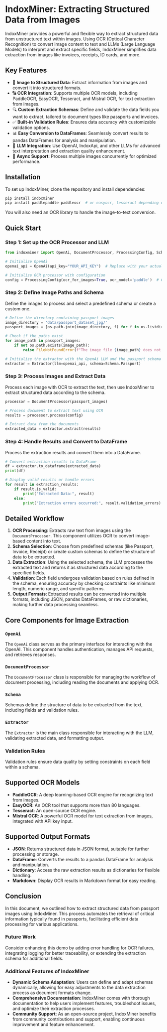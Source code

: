 # IndoxMiner: Extracting Structured Data from Images

IndoxMiner provides a powerful and flexible way to extract structured data from unstructured text within images. Using OCR (Optical Character Recognition) to convert image content to text and LLMs (Large Language Models) to interpret and extract specific fields, IndoxMiner simplifies data extraction from images like invoices, receipts, ID cards, and more.

## Key Features

- 📸 **Image to Structured Data**: Extract information from images and convert it into structured formats.
- 🔠 **OCR Integration**: Supports multiple OCR models, including PaddleOCR, EasyOCR, Tesseract, and Mistral OCR, for text extraction from images.
- 🔍 **Custom Extraction Schemas**: Define and validate the data fields you want to extract, tailored to document types like passports and invoices.
- ✅ **Built-in Validation Rules**: Ensures data accuracy with customizable validation options.
- 📊 **Easy Conversion to DataFrames**: Seamlessly convert results to pandas DataFrames for analysis and manipulation.
- 🤖 **LLM Integration**: Use OpenAI, IndoxApi, and other LLMs for advanced text interpretation and extraction quality enhancement.
- 🔄 **Async Support**: Process multiple images concurrently for optimized performance.

## Installation

To set up IndoxMiner, clone the repository and install dependencies:

```bash
pip install indoxminer
pip install paddlepaddle paddleocr  # or easyocr, tesseract depending on your choice
```

You will also need an OCR library to handle the image-to-text conversion.

## Quick Start

### Step 1: Set up the OCR Processor and LLM

```python
from indoxminer import OpenAi, DocumentProcessor, ProcessingConfig, Schema, Extractor

# Initialize OpenAi
openai_api = OpenAi(api_key="YOUR_API_KEY")  # Replace with your actual API key

# Initialize OCR processor with configuration
config = ProcessingConfig(ocr_for_images=True, ocr_model='paddle')  # Change to 'easyocr', 'tesseract', or 'mistral' as needed
```

### Step 2: Define Image Paths and Schema

Define the images to process and select a predefined schema or create a custom one.

```python
# Define the directory containing passport images
image_directory = 'data/passport_dataset_jpg/'
passport_images = [os.path.join(image_directory, f) for f in os.listdir(image_directory) if f.lower().endswith(('.png', '.jpg', '.jpeg'))]

# Check if the paths exist
for image_path in passport_images:
    if not os.path.exists(image_path):
        raise FileNotFoundError(f"The image file {image_path} does not exist.")

# Initialize the extractor with the OpenAi LLM and the passport schema
extractor = Extractor(llm=openai_api, schema=Schema.Passport)
```

### Step 3: Process Images and Extract Data

Process each image with OCR to extract the text, then use IndoxMiner to extract structured data according to the schema.

```python
processor = DocumentProcessor(passport_images)

# Process document to extract text using OCR
results = processor.process(config)

# Extract data from the documents
extracted_data = extractor.extract(results)
```

### Step 4: Handle Results and Convert to DataFrame

Process the extraction results and convert them into a DataFrame.

```python
# Convert extraction results to DataFrame
df = extractor.to_dataframe(extracted_data)
print(df)

# Display valid results or handle errors
for result in extraction_results:
    if result.is_valid:
        print("Extracted Data:", result)
    else:
        print("Extraction errors occurred:", result.validation_errors)
```

## Detailed Workflow

1. **OCR Processing**: Extracts raw text from images using the `DocumentProcessor`. This component utilizes OCR to convert image-based content into text.
2. **Schema Selection**: Choose from predefined schemas (like Passport, Invoice, Receipt) or create custom schemas to define the structure of data to be extracted.
3. **Data Extraction**: Using the selected schema, the LLM processes the extracted text and returns it as structured data according to the specified fields.
4. **Validation**: Each field undergoes validation based on rules defined in the schema, ensuring accuracy by checking constraints like minimum length, numeric range, and specific patterns.
5. **Output Formats**: Extracted results can be converted into multiple formats, including JSON, pandas DataFrames, or raw dictionaries, making further data processing seamless.

## Core Components for Image Extraction

### `OpenAi`

The `OpenAi` class serves as the primary interface for interacting with the OpenAI. This component handles authentication, manages API requests, and retrieves responses.

### `DocumentProcessor`

The `DocumentProcessor` class is responsible for managing the workflow of document processing, including reading the documents and applying OCR.

### `Schema`

Schemas define the structure of data to be extracted from the text, including fields and validation rules. 

### `Extractor`

The `Extractor` is the main class responsible for interacting with the LLM, validating extracted data, and formatting output.

### Validation Rules

Validation rules ensure data quality by setting constraints on each field within a schema.

## Supported OCR Models

- **PaddleOCR**: A deep learning-based OCR engine for recognizing text from images.
- **EasyOCR**: An OCR tool that supports more than 80 languages.
- **Tesseract**: An open-source OCR engine.
- **Mistral OCR**: A powerful OCR model for text extraction from images, integrated with API key input.

## Supported Output Formats

- **JSON**: Returns structured data in JSON format, suitable for further processing or storage.
- **DataFrame**: Converts the results to a pandas DataFrame for analysis and manipulation.
- **Dictionary**: Access the raw extraction results as dictionaries for flexible handling.
- **Markdown**: Display OCR results in Markdown format for easy reading.

## Conclusion

In this document, we outlined how to extract structured data from passport images using IndoxMiner. This process automates the retrieval of critical information typically found in passports, facilitating efficient data processing for various applications.

### Future Work

Consider enhancing this demo by adding error handling for OCR failures, integrating logging for better traceability, or extending the extraction schema for additional fields.

### Additional Features of IndoxMiner

- **Dynamic Schema Adaptation**: Users can define and adapt schemas dynamically, allowing for easy adjustments to the data extraction process as document formats change.
- **Comprehensive Documentation**: IndoxMiner comes with thorough documentation to help users implement features, troubleshoot issues, and optimize their extraction processes.
- **Community Support**: As an open-source project, IndoxMiner benefits from community contributions and support, enabling continuous improvement and feature enhancement.

